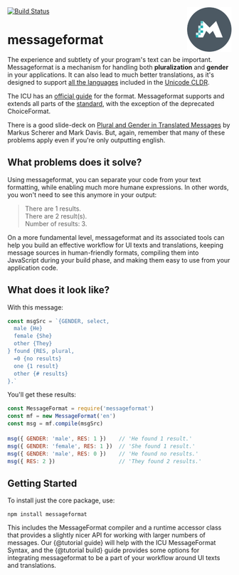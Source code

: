<div class="main-title">
<img align="right" width="100" height="100" src="logo/messageformat.svg">
<a class="badge" href="http://travis-ci.org/messageformat/messageformat.js"><img src="https://secure.travis-ci.org/messageformat/messageformat.js.svg" alt="Build Status"></a>
<h1>messageformat</h1>
</div>

The experience and subtlety of your program's text can be important. Messageformat is a mechanism for handling both **pluralization** and **gender** in your applications. It can also lead to much better translations, as it's designed to support [all the languages](http://www.unicode.org/cldr/charts/latest/supplemental/language_plural_rules.html) included in the [Unicode CLDR](http://cldr.unicode.org/).

The ICU has an [official guide](http://userguide.icu-project.org/formatparse/messages) for the format. Messageformat supports and extends all parts of the [standard](http://icu-project.org/apiref/icu4j/com/ibm/icu/text/MessageFormat.html), with the exception of the deprecated ChoiceFormat.

There is a good slide-deck on [Plural and Gender in Translated Messages](https://docs.google.com/presentation/d/1ZyN8-0VXmod5hbHveq-M1AeQ61Ga3BmVuahZjbmbBxo/pub?start=false&loop=false&delayms=3000#slide=id.g1bc43a82_2_14) by Markus Scherer and Mark Davis. But, again, remember that many of these problems apply even if you're only outputting english.


## What problems does it solve?

Using messageformat, you can separate your code from your text formatting, while enabling much more humane expressions. In other words, you won't need to see this anymore in your output:

> There are 1 results.  
> There are 2 result(s).  
> Number of results: 3.

On a more fundamental level, messageformat and its associated tools can help you build an effective workflow for UI texts and translations, keeping message sources in human-friendly formats, compiling them into JavaScript during your build phase, and making them easy to use from your application code.


## What does it look like?

With this message:

```js
const msgSrc = `{GENDER, select,
  male {He}
  female {She}
  other {They}
} found {RES, plural,
  =0 {no results}
  one {1 result}
  other {# results}
}.`
```

You'll get these results:

```js
const MessageFormat = require('messageformat')
const mf = new MessageFormat('en')
const msg = mf.compile(msgSrc)

msg({ GENDER: 'male', RES: 1 })    // 'He found 1 result.'
msg({ GENDER: 'female', RES: 1 })  // 'She found 1 result.'
msg({ GENDER: 'male', RES: 0 })    // 'He found no results.'
msg({ RES: 2 })                    // 'They found 2 results.'
```


## Getting Started

To install just the core package, use:

```
npm install messageformat
```

This includes the MessageFormat compiler and a runtime accessor class that provides a slightly nicer API for working with larger numbers of messages. Our {@tutorial guide} will help with the ICU MessageFormat Syntax, and the {@tutorial build} guide provides some options for integrating messageformat to be a part of your workflow around UI texts and translations.

